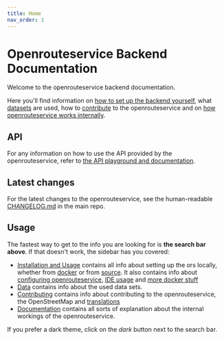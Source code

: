 ```yaml
---
title: Home
nav_order: 1
---
```


# Openrouteservice Backend Documentation

Welcome to the openrouteservice backend documentation.

Here you'll find information on [how to set up the backend
yourself](installation/Installation-and-Usage), what [datasets](Data) are used,
how to [contribute](contributing/Contributing) to the openrouteservice and on
[how openrouteservice works internally](documentation/Documentation).

## API

For any information on how to use the API provided by the openrouteservice,
refer to [the API playground and documentation][apidocs].

## Latest changes

For the latest changes to the openrouteservice, see the human-readable
[CHANGELOG.md][changelog] in the main repo.

## Usage

The fastest way to get to the info you are looking for is **the search bar above**.
If that doesn't work, the sidebar has you covered:

* [Installation and Usage](installation/Installation-and-Usage) contains all
  info about setting up the ors locally, whether from
  [docker](installation/Running-with-Docker) or from
  [source](installation/Building-from-Source). It also contains info about
  [configuring openrouteservice](installation/Configuration-%28app-config%29),
  [IDE usage](installation-Opening-Project-in-IntelliJ) and
  [more docker stuff](installation/Advanced-Docker-Setup)
* [Data](Data) contains info about the used data sets.
* [Contributing](contributing/Contributing) contains info about contributing to
  the openrouteservice, the OpenStreetMap and
  [translations](contributing/Contributing-Translations)
* [Documentation](documentation/Documentation) contains all sorts of
  explanation about the internal workings of the openrouteservice.

If you prefer a dark theme, click on the *dark* button next to the search bar.


[apidocs]: https://openrouteservice.org/dev/#/api-docs/v2/directions/{profile}/post
[changelog]: https://github.com/GIScience/openrouteservice/blob/master/CHANGELOG.md

